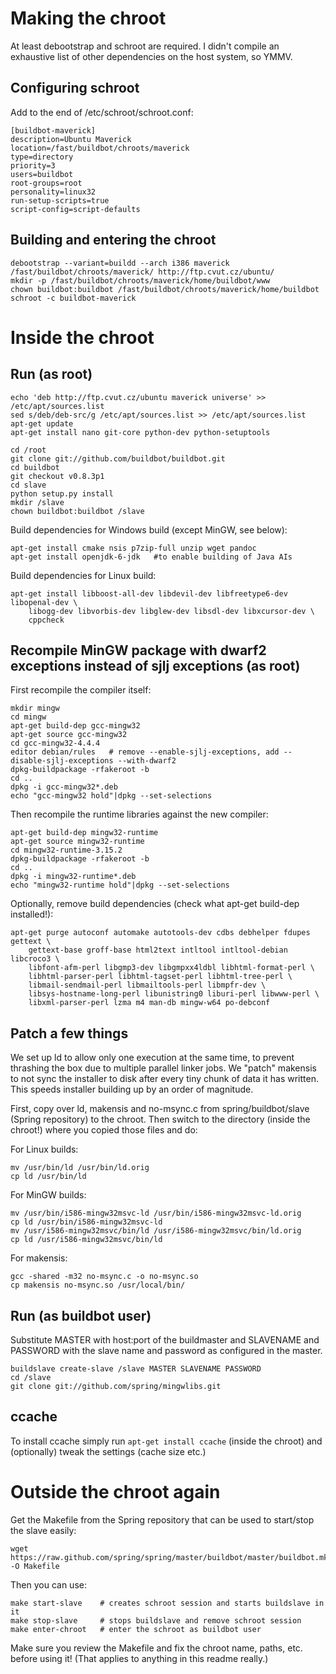 # Making the chroot

At least debootstrap and schroot are required. I didn't compile an exhaustive list of other dependencies on the host system, so YMMV.

## Configuring schroot

Add to the end of /etc/schroot/schroot.conf:

	[buildbot-maverick]
	description=Ubuntu Maverick
	location=/fast/buildbot/chroots/maverick
	type=directory
	priority=3
	users=buildbot
	root-groups=root
	personality=linux32
	run-setup-scripts=true
	script-config=script-defaults

## Building and entering the chroot

	debootstrap --variant=buildd --arch i386 maverick /fast/buildbot/chroots/maverick/ http://ftp.cvut.cz/ubuntu/
	mkdir -p /fast/buildbot/chroots/maverick/home/buildbot/www
	chown buildbot:buildbot /fast/buildbot/chroots/maverick/home/buildbot
	schroot -c buildbot-maverick

# Inside the chroot

## Run (as root)

	echo 'deb http://ftp.cvut.cz/ubuntu maverick universe' >> /etc/apt/sources.list
	sed s/deb/deb-src/g /etc/apt/sources.list >> /etc/apt/sources.list
	apt-get update
	apt-get install nano git-core python-dev python-setuptools

	cd /root
	git clone git://github.com/buildbot/buildbot.git
	cd buildbot
	git checkout v0.8.3p1
	cd slave
	python setup.py install
	mkdir /slave
	chown buildbot:buildbot /slave

Build dependencies for Windows build (except MinGW, see below):

	apt-get install cmake nsis p7zip-full unzip wget pandoc
	apt-get install openjdk-6-jdk   #to enable building of Java AIs

Build dependencies for Linux build:

	apt-get install libboost-all-dev libdevil-dev libfreetype6-dev libopenal-dev \
		libogg-dev libvorbis-dev libglew-dev libsdl-dev libxcursor-dev \
		cppcheck

## Recompile MinGW package with dwarf2 exceptions instead of sjlj exceptions (as root)

First recompile the compiler itself:

	mkdir mingw
	cd mingw
	apt-get build-dep gcc-mingw32
	apt-get source gcc-mingw32
	cd gcc-mingw32-4.4.4
	editor debian/rules   # remove --enable-sjlj-exceptions, add --disable-sjlj-exceptions --with-dwarf2
	dpkg-buildpackage -rfakeroot -b
	cd ..
	dpkg -i gcc-mingw32*.deb
	echo "gcc-mingw32 hold"|dpkg --set-selections

Then recompile the runtime libraries against the new compiler:

	apt-get build-dep mingw32-runtime
	apt-get source mingw32-runtime
	cd mingw32-runtime-3.15.2
	dpkg-buildpackage -rfakeroot -b
	cd ..
	dpkg -i mingw32-runtime*.deb
	echo "mingw32-runtime hold"|dpkg --set-selections

Optionally, remove build dependencies (check what apt-get build-dep installed!):

	apt-get purge autoconf automake autotools-dev cdbs debhelper fdupes gettext \
		gettext-base groff-base html2text intltool intltool-debian libcroco3 \
		libfont-afm-perl libgmp3-dev libgmpxx4ldbl libhtml-format-perl \
		libhtml-parser-perl libhtml-tagset-perl libhtml-tree-perl \
		libmail-sendmail-perl libmailtools-perl libmpfr-dev \
		libsys-hostname-long-perl libunistring0 liburi-perl libwww-perl \
		libxml-parser-perl lzma m4 man-db mingw-w64 po-debconf

## Patch a few things

We set up ld to allow only one execution at the same time, to prevent thrashing the box due to multiple parallel linker jobs.
We "patch" makensis to not sync the installer to disk after every tiny chunk of data it has written.
This speeds installer building up by an order of magnitude.

First, copy over ld, makensis and no-msync.c from spring/buildbot/slave (Spring repository) to the chroot.
Then switch to the directory (inside the chroot!) where you copied those files and do:

For Linux builds:

	mv /usr/bin/ld /usr/bin/ld.orig
	cp ld /usr/bin/ld

For MinGW builds:

	mv /usr/bin/i586-mingw32msvc-ld /usr/bin/i586-mingw32msvc-ld.orig
	cp ld /usr/bin/i586-mingw32msvc-ld
	mv /usr/i586-mingw32msvc/bin/ld /usr/i586-mingw32msvc/bin/ld.orig
	cp ld /usr/i586-mingw32msvc/bin/ld

For makensis:

	gcc -shared -m32 no-msync.c -o no-msync.so
	cp makensis no-msync.so /usr/local/bin/

## Run (as buildbot user)

Substitute MASTER with host:port of the buildmaster and SLAVENAME and PASSWORD with the slave name and password as configured in the master.

	buildslave create-slave /slave MASTER SLAVENAME PASSWORD
	cd /slave
	git clone git://github.com/spring/mingwlibs.git

## ccache

To install ccache simply run `apt-get install ccache` (inside the chroot) and (optionally) tweak the settings (cache size etc.)

# Outside the chroot again

Get the Makefile from the Spring repository that can be used to start/stop the slave easily:

	wget https://raw.github.com/spring/spring/master/buildbot/master/buildbot.mk -O Makefile

Then you can use:

	make start-slave    # creates schroot session and starts buildslave in it
	make stop-slave     # stops buildslave and remove schroot session
	make enter-chroot   # enter the schroot as buildbot user

Make sure you review the Makefile and fix the chroot name, paths, etc. before using it!
(That applies to anything in this readme really.)
